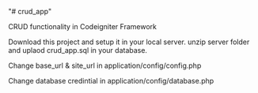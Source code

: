 "# crud_app" 

CRUD functionality in Codeigniter Framework

Download this project and setup it in your local server. unzip server folder and uplaod crud_app.sql in your database.

Change base_url & site_url in application/config/config.php

Change database credintial in application/config/database.php

